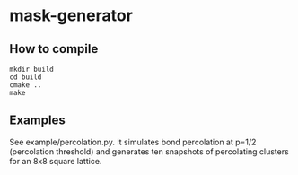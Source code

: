 # mask-generator

## How to compile

```
mkdir build
cd build
cmake ..
make
```

## Examples

See example/percolation.py. It simulates bond percolation at p=1/2 (percolation threshold) and generates ten snapshots of percolating clusters for an 8x8 square lattice.
